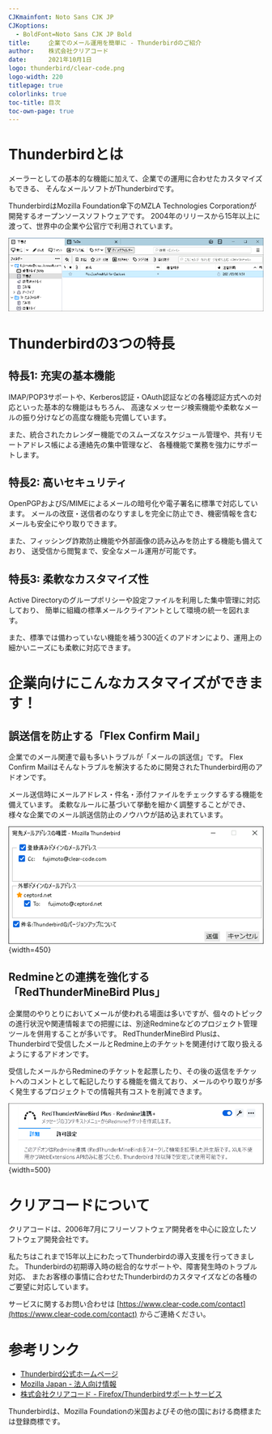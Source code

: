 ```yaml
---
CJKmainfont: Noto Sans CJK JP
CJKoptions:
  - BoldFont=Noto Sans CJK JP Bold
title:     企業でのメール運用を簡単に - Thunderbirdのご紹介
author:    株式会社クリアコード
date:      2021年10月1日
logo: thunderbird/clear-code.png
logo-width: 220
titlepage: true
colorlinks: true
toc-title: 目次
toc-own-page: true
---
```


# Thunderbirdとは

メーラーとしての基本的な機能に加えて、企業での運用に合わせたカスタマイズもできる、
そんなメールソフトがThunderbirdです。

ThunderbirdはMozilla Foundation傘下のMZLA Technologies Corporationが開発するオープンソースソフトウェアです。
2004年のリリースから15年以上に渡って、世界中の企業や公官庁で利用されています。

![](thunderbird/menu.png)

# Thunderbirdの3つの特長

## 特長1: 充実の基本機能

IMAP/POP3サポートや、Kerberos認証・OAuth認証などの各種認証方式への対応といった基本的な機能はもちろん、
高速なメッセージ検索機能や柔軟なメールの振り分けなどの高度な機能も完備しています。

また、統合されたカレンダー機能でのスムーズなスケジュール管理や、共有リモートアドレス帳による連絡先の集中管理など、
各種機能で業務を強力にサポートします。

## 特長2: 高いセキュリティ

OpenPGPおよびS/MIMEによるメールの暗号化や電子署名に標準で対応しています。
メールの改竄・送信者のなりすましを完全に防止でき、機密情報を含むメールも安全にやり取りできます。

また、フィッシング詐欺防止機能や外部画像の読み込みを防止する機能も備えており、
送受信から閲覧まで、安全なメール運用が可能です。

## 特長3: 柔軟なカスタマイズ性

Active Directoryのグループポリシーや設定ファイルを利用した集中管理に対応しており、
簡単に組織の標準メールクライアントとして環境の統一を図れます。

また、標準では備わっていない機能を補う300近くのアドオンにより、運用上の細かいニーズにも柔軟に対応できます。

# 企業向けにこんなカスタマイズができます！

## 誤送信を防止する「Flex Confirm Mail」

企業でのメール関連で最も多いトラブルが「メールの誤送信」です。
Flex Confirm Mailはそんなトラブルを解決するために開発されたThunderbird用のアドオンです。

メール送信時にメールアドレス・件名・添付ファイルをチェックするする機能を備えています。
柔軟なルールに基づいて挙動を細かく調整することができ、
様々な企業でのメール誤送信防止のノウハウが詰め込まれています。

![](thunderbird/flexconfirm.png){width=450}

## Redmineとの連携を強化する「RedThunderMineBird Plus」

企業間のやりとりにおいてメールが使われる場面は多いですが、個々のトピックの進行状況や関連情報までの把握には、別途Redmineなどのプロジェクト管理ツールを併用することが多いです。
RedThunderMineBird Plusは、Thunderbirdで受信したメールとRedmine上のチケットを関連付けて取り扱えるようにするアドオンです。

受信したメールからRedmineのチケットを起票したり、その後の返信をチケットへのコメントとして転記したりする機能を備えており、メールのやり取りが多く発生するプロジェクトでの情報共有コストを削減できます。

![](thunderbird/redmine.png){width=500}

# クリアコードについて

クリアコードは、2006年7月にフリーソフトウェア開発者を中心に設立したソフトウェア開発会社です。

私たちはこれまで15年以上にわたってThunderbirdの導入支援を行ってきました。
Thunderbirdの初期導入時の総合的なサポートや、障害発生時のトラブル対応、
またお客様の事情に合わせたThunderbirdのカスタマイズなどの各種のご要望に対応しています。

サービスに関するお問い合わせは [https://www.clear-code.com/contact](https://www.clear-code.com/contact) からご連絡ください。

# 参考リンク

* [Thunderbird公式ホームページ](https://www.thunderbird.net/)
* [Mozilla Japan - 法人向け情報](https://www.mozilla.jp/business/faq/)
* [株式会社クリアコード - Firefox/Thunderbirdサポートサービス](https://www.clear-code.com/services/mozilla/menu.html)

Thunderbirdは、Mozilla Foundationの米国およびその他の国における商標または登録商標です。
